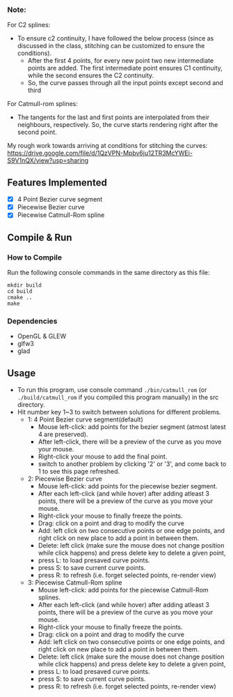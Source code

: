### Note:
For C2 splines: 
- To ensure c2 continuity, I have followed the below process (since as discussed in the class, stitching can be customized to ensure the conditions). 
    - After the first 4 points, for every new point two new intermediate points are added. The first intermediate point ensures C1 continuity, while the second ensures the C2 continuity. 
    - So, the curve passes through all the input points except second and third 

For Catmull-rom splines: 
- The tangents for the last and first points are interpolated from their neighbours, respectively. So, the curve starts rendering right after the second point.
      
My rough work towards arriving at conditions for stitching the curves: https://drive.google.com/file/d/1QzVPN-Mpbv6ju12TR3McYWEi-S9V1nQX/view?usp=sharing
## Features Implemented

- [x] 4 Point Bezier curve segment
- [x] Piecewise  Bezier curve 
- [x] Piecewise  Catmull-Rom spline
## Compile & Run

### How to Compile

Run the following console commands in the same directory as this file: 

```
mkdir build
cd build
cmake ..
make
```

### Dependencies

- OpenGL & GLEW
- glfw3
- glad

## Usage

- To run this program, use console command `./bin/catmull_rom` (or `./build/catmull_rom` if you compiled this program manually) in the src directory. 
- Hit number key 1~3 to switch between solutions for different problems. 
    - 1: 4 Point Bezier curve segment(default)
        - Mouse left-click: add points for the bezier segment (atmost latest 4 are preserved). 
        - After left-click, there will be a preview of the curve as you move your mouse. 
        - Right-click your mouse to add the final point. 
        - switch to another problem by clicking '2' or '3', and come back to 1 to see this page refreshed. 
    - 2: Piecewise  Bezier curve 
        - Mouse left-click: add points for the piecewise bezier segment. 
        - After each left-click (and while hover) after adding atleast 3 points, there will be a preview of the curve as you move your mouse. 
        - Right-click your mouse to finally freeze the points. 
        - Drag: click on a point and drag to modify the curve
        - Add: left click on two consecutive points or one edge points, and right click on new place to add a point in between them. 
        - Delete: left click (make sure the mouse does not change position while click happens) and press delete key to delete a given point,
        - press L: to load presaved curve points.
        - press S: to save current curve points.
        - press R: to refresh (i.e. forget selected points, re-render view) 
    - 3: Piecewise  Catmull-Rom spline
        - Mouse left-click: add points for the piecewise Catmull-Rom splines. 
        - After each left-click (and while hover) after adding atleast 3 points, there will be a preview of the curve as you move your mouse. 
        - Right-click your mouse to finally freeze the points. 
        - Drag: click on a point and drag to modify the curve
        - Add: left click on two consecutive points or one edge points, and right click on new place to add a point in between them. 
        - Delete: left click (make sure the mouse does not change position while click happens) and press delete key to delete a given point,
        - press L: to load presaved curve points.
        - press S: to save current curve points.
        - press R: to refresh (i.e. forget selected points, re-render view) 
